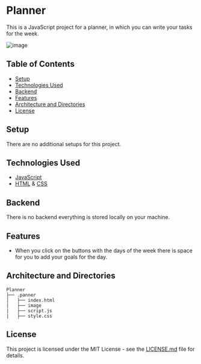 # Planner
This is a JavaScript project for a planner, in which you can write your tasks for the week.

![image](https://github.com/EmiliyaShtereva/Planner/assets/123276538/eac478af-33f4-4f6e-86c3-db7c77e658b3)

## Table of Contents

- [Setup](#setup)
- [Technologies Used](#technologies-used)
- [Backend](#backend)
- [Features](#features)
- [Architecture and Directories](#architecture-and-directories)
- [License](#license)

## Setup
There are no additional setups for this project.

## Technologies Used

- [JavaScript](https://developer.mozilla.org/en-US/docs/Web/JavaScript)
- [HTML](https://developer.mozilla.org/en-US/docs/Web/HTML) & [CSS](https://developer.mozilla.org/en-US/docs/Web/CSS)

## Backend
There is no backend everything is stored locally on your machine.

## Features
- When you click on the buttons with the days of the week there is space for you to add your goals for the day.

## Architecture and Directories
```
Planner
├── .panner
│   ├── index.html
|   ├── image
|   ├── script.js
|   ├── style.css
```
## License

This project is licensed under the MIT License - see the [LICENSE.md](https://github.com/EmiliyaShtereva/Manga-Store/blob/main/LICENSE) file for details.

